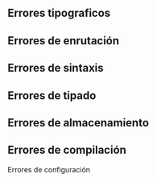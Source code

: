 Errores tipograficos
---------------------
Errores de enrutación
---------------------
Errores de sintaxis
------------------- 
Errores de tipado
-----------------
Errores de almacenamiento
--------------------------
Errores de compilación
----------------------
Errores de configuración

